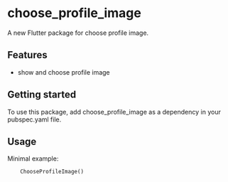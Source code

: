 # choose_profile_image

A new Flutter package for choose profile image.

## Features

 - show and choose profile image

## Getting started

To use this package, add choose_profile_image as a dependency in your pubspec.yaml file.

## Usage

Minimal example:

```dart
    ChooseProfileImage()
```

